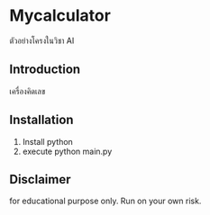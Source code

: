 # Mycalculator
ตัวอย่างโครงในวิชา AI

## Introduction
เครื่องคิดเลข

## Installation
1. Install python
2. execute python main.py

## Disclaimer
for educational purpose only. Run on your own risk.